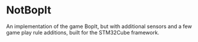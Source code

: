 # NotBopIt
An implementation of the game BopIt, but with additional sensors and a few game play rule additions, built for the STM32Cube framework.
